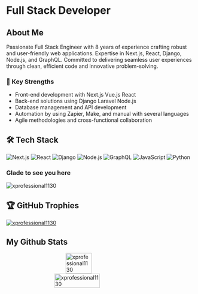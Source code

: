 # Full Stack Developer

## About Me
Passionate Full Stack Engineer with 8 years of experience crafting robust and user-friendly web applications. Expertise in Next.js, React, Django, Node.js, and GraphQL. Committed to delivering seamless user experiences through clean, efficient code and innovative problem-solving.

### 🚀 Key Strengths
- Front-end development with Next.js Vue.js React
- Back-end solutions using Django Laravel Node.js
- Database management and API development
- Automation by using Zapier, Make, and manual with several languages
- Agile methodologies and cross-functional collaboration

## 🛠️ Tech Stack
![Next.js](https://img.shields.io/badge/-Next.js-000000?style=flat-square&logo=next.js)
![React](https://img.shields.io/badge/-React-61DAFB?style=flat-square&logo=react&logoColor=black)
![Django](https://img.shields.io/badge/-Django-092E20?style=flat-square&logo=django)
![Node.js](https://img.shields.io/badge/-Node.js-339933?style=flat-square&logo=node.js&logoColor=white)
![GraphQL](https://img.shields.io/badge/-GraphQL-E10098?style=flat-square&logo=graphql)
![JavaScript](https://img.shields.io/badge/-JavaScript-F7DF1E?style=flat-square&logo=javascript&logoColor=black)
![Python](https://img.shields.io/badge/-Python-3776AB?style=flat-square&logo=python&logoColor=white)

### Glade to see you here
<img src="https://komarev.com/ghpvc/?username=xprofessional1130&label=Profile%20views&color=0e75b6&style=flat" alt="xprofessional1130" />

## 🏆 GitHub Trophies
<p align="left"> <a href="https://github.com/ryo-ma/github-profile-trophy"><img src="https://github-profile-trophy.vercel.app/?username=xprofessional1130" alt="xprofessional1130" /></a> </p>  
  
## My Github Stats
<div  style="display: flex; flex-direction: column; align-items: center; justify-content:center; width: 100%; ">
<img  align="center" style="width: 37%;" src="https://github-readme-stats.vercel.app/api/top-langs?username=xprofessional1130&show_icons=true&locale=en&layout=compact"  alt="xprofessional1130" />
<img  align="center" style="width: 49%;" src="https://github-readme-stats.vercel.app/api?username=xprofessional1130&show_icons=true&locale=en"  alt="xprofessional1130" />
</div>

